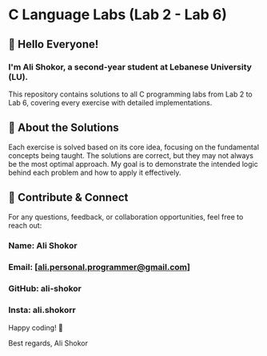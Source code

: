 # C Language Labs (Lab 2 - Lab 6)
## 👋 Hello Everyone!
### I'm Ali Shokor, a second-year student at Lebanese University (LU).

This repository contains solutions to all C programming labs from Lab 2 to Lab 6, covering every exercise with detailed implementations.

## 📌 About the Solutions
Each exercise is solved based on its core idea, focusing on the fundamental concepts being taught.
The solutions are correct, but they may not always be the most optimal approach.
My goal is to demonstrate the intended logic behind each problem and how to apply it effectively.
## 🤝 Contribute & Connect
For any questions, feedback, or collaboration opportunities, feel free to reach out:

### Name: Ali Shokor
### Email: [ali.personal.programmer@gmail.com]
### GitHub: ali-shokor
### Insta: ali.shokorr

Happy coding! 🚀

Best regards,
Ali Shokor
